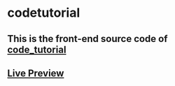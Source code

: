 # codetutorial
<h2>This is the front-end source code of <a href = "https://github.com/KananBagaliyev/code_tutorial">code_tutorial</a></h2>
<h2><a href="https://codetutorial.net/">Live Preview</a></h2>
